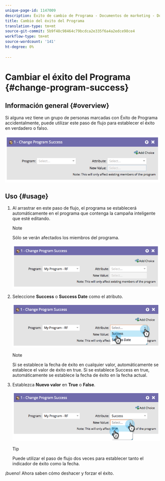 ```yaml
---
unique-page-id: 1147009
description: Éxito de cambio de Programa - Documentos de marketing - Documentación del producto
title: Cambio del éxito del Programa
translation-type: tm+mt
source-git-commit: 5b9f48c98464c79bcdca2e335f6a4a2edce98ce4
workflow-type: tm+mt
source-wordcount: '141'
ht-degree: 0%

---
```



# Cambiar el éxito del Programa {#change-program-success}

## Información general {#overview}

Si alguna vez tiene un grupo de personas marcadas con Éxito de Programa accidentalmente, puede utilizar este paso de flujo para establecer el éxito en verdadero o falso.

![](assets/image2014-9-22-14-3a45-3a8.png)

## Uso {#usage}

1. Al arrastrar en este paso de flujo, el programa se establecerá automáticamente en el programa que contenga la campaña inteligente que esté editando.

   >[!NOTE]
   >
   >Sólo se verán afectados los miembros del programa.

   ![](assets/image2014-9-22-14-3a45-3a35.png)

1. Seleccione **Success** o **Success Date** como el atributo.

   ![](assets/image2014-9-22-14-3a45-3a39.png)

   >[!NOTE]
   >
   >Si se establece la fecha de éxito en cualquier valor, automáticamente se establece el valor de éxito en true. Si se establece Success en true, automáticamente se establece la fecha de éxito en la fecha actual.

1. Establezca **Nuevo valor** en **True** o **False**.

   ![](assets/image2014-9-22-14-3a45-3a55.png)

   >[!TIP]
   >
   >Puede utilizar el paso de flujo dos veces para establecer tanto el indicador de éxito como la fecha.

¡bueno! Ahora saben cómo deshacer y forzar el éxito.
